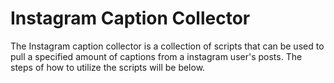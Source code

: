 # Instagram Caption Collector
The Instagram caption collector is a collection of scripts that can be used to pull a specified amount of captions from a instagram user's posts. The steps of how to utilize the scripts will be below.
